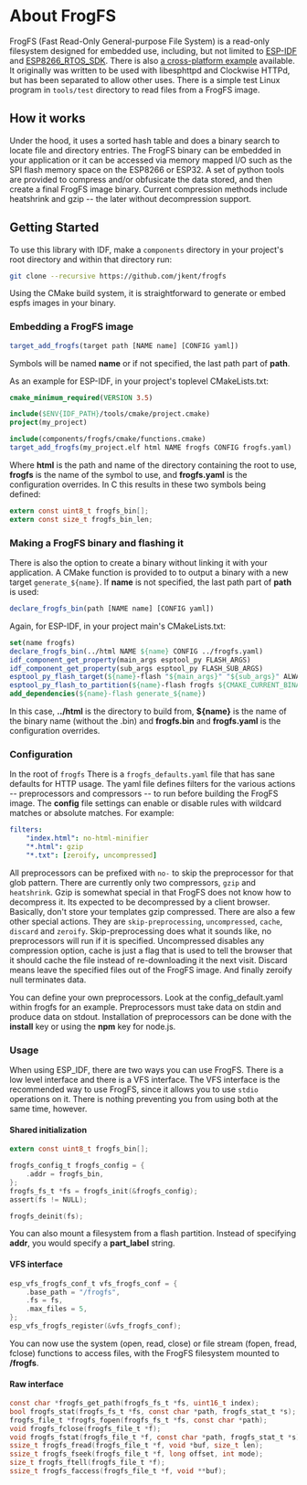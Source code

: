 # About FrogFS

FrogFS (Fast Read-Only General-purpose File System) is a read-only filesystem
designed for embedded use, including, but not limited to
[ESP-IDF](https://github.com/espressif/esp-idf) and
[ESP8266_RTOS_SDK](https://github.com/espressif/ESP8266_RTOS_SDK). There is
also [a cross-platform example](https://github.com/jkent/esphttpd-example)
available. It originally was written to be used with libesphttpd and Clockwise
HTTPd, but has been separated to allow other uses. There is a simple test
Linux program in `tools/test` directory to read files from a FrogFS image.


## How it works

Under the hood, it uses a sorted hash table and does a binary search to locate
file and directory entries. The FrogFS binary can be embedded in your
application or it can be accessed via memory mapped I/O such as the SPI flash
memory space on the ESP8266 or ESP32. A set of python tools are provided to
compress and/or obfusicate the data stored, and then create a final FrogFS
image binary. Current compression methods include heatshrink and gzip -- the
later without decompression support.


## Getting Started

To use this library with IDF, make a `components` directory in your project's
root directory and within that directory run:

```sh
git clone --recursive https://github.com/jkent/frogfs
```

Using the CMake build system, it is straightforward to generate or embed espfs
images in your binary.


### Embedding a FrogFS image

```cmake
target_add_frogfs(target path [NAME name] [CONFIG yaml])
```

Symbols will be named **name** or if not specified, the last path part of
**path**.

As an example for ESP-IDF, in your project's toplevel CMakeLists.txt:

```cmake
cmake_minimum_required(VERSION 3.5)

include($ENV{IDF_PATH}/tools/cmake/project.cmake)
project(my_project)

include(components/frogfs/cmake/functions.cmake)
target_add_frogfs(my_project.elf html NAME frogfs CONFIG frogfs.yaml)
```

Where **html** is the path and name of the directory containing the root to
use, **frogfs** is the name of the symbol to use, and **frogfs.yaml** is the
configuration overrides. In C this results in these two symbols being defined:

```C
extern const uint8_t frogfs_bin[];
extern const size_t frogfs_bin_len;
```

### Making a FrogFS binary and flashing it

There is also the option to create a binary without linking it with your
application. A CMake function is provided to to output a binary with a new
target `generate_${name}`. If **name** is not specified, the last path part of
**path** is used:

```cmake
declare_frogfs_bin(path [NAME name] [CONFIG yaml])
```

Again, for ESP-IDF, in your project main's CMakeLists.txt:

```cmake
set(name frogfs)
declare_frogfs_bin(../html NAME ${name} CONFIG ../frogfs.yaml)
idf_component_get_property(main_args esptool_py FLASH_ARGS)
idf_component_get_property(sub_args esptool_py FLASH_SUB_ARGS)
esptool_py_flash_target(${name}-flash "${main_args}" "${sub_args}" ALWAYS_PLAINTEXT)
esptool_py_flash_to_partition(${name}-flash frogfs ${CMAKE_CURRENT_BINARY_DIR}/CMakeFiles/${COMPONENT_LIB}.dir/frogfs_${name}.bin)
add_dependencies(${name}-flash generate_${name})
```

In this case, **../html** is the directory to build from, **${name}** is the
name of the binary name (without the .bin) and **frogfs.bin** and
**frogfs.yaml** is the configuration overrides.


### Configuration

In the root of `frogfs` There is a `frogfs_defaults.yaml` file that has sane
defaults for HTTP usage. The yaml file defines filters for the various actions
-- preprocessors and compressors -- to run before building the FrogFS image.
The **config** file settings can enable or disable rules with wildcard matches
or absolute matches. For example:

```yaml
filters:
    "index.html": no-html-minifier
    "*.html": gzip
    "*.txt": [zeroify, uncompressed]
```

All preprocessors can be prefixed with `no-` to skip the preprocessor for that
glob pattern. There are currently only two compressors, `gzip` and
`heatshrink`. Gzip is somewhat special in that FrogFS does not know how to
decompress it. Its expected to be decompressed by a client browser. Basically,
don't store your templates gzip compressed. There are also a few other special
actions. They are `skip-preprocessing`, `uncompressed`, `cache`, `discard` and
`zeroify`. Skip-preprocessing does what it sounds like, no preprocessors will
run if it is specified. Uncompressed disables any compression option, cache is
just a flag that is used to tell the browser that it should cache the file
instead of re-downloading it the next visit. Discard means leave the specified
files out of the FrogFS image. And finally zeroify null terminates data.

You can define your own preprocessors. Look at the config_default.yaml within
frogfs for an example. Preprocessors must take data on stdin and produce data
on stdout. Installation of preprocessors can be done with the **install**
key or using the **npm** key for node.js.


### Usage

When using ESP_IDF, there are two ways you can use FrogFS. There is a low
level interface and there is a VFS interface. The VFS interface is the
recommended way to use FrogFS, since it allows you to use `stdio` operations
on it. There is nothing preventing you from using both at the same time,
however.


#### Shared initialization

```C
extern const uint8_t frogfs_bin[];

frogfs_config_t frogfs_config = {
    .addr = frogfs_bin,
};
frogfs_fs_t *fs = frogfs_init(&frogfs_config);
assert(fs != NULL);
```

```C
frogfs_deinit(fs);
```

You can also mount a filesystem from a flash partition. Instead of specifying
**addr**, you would specify a **part_label** string.


#### VFS interface

```C
esp_vfs_frogfs_conf_t vfs_frogfs_conf = {
    .base_path = "/frogfs",
    .fs = fs,
    .max_files = 5,
};
esp_vfs_frogfs_register(&vfs_frogfs_conf);
```

You can now use the system (open, read, close) or file stream (fopen, fread,
fclose) functions to access files, with the FrogFS filesystem mounted to
**/frogfs**.


#### Raw interface

```C
const char *frogfs_get_path(frogfs_fs_t *fs, uint16_t index);
bool frogfs_stat(frogfs_fs_t *fs, const char *path, frogfs_stat_t *s);
frogfs_file_t *frogfs_fopen(frogfs_fs_t *fs, const char *path);
void frogfs_fclose(frogfs_file_t *f);
void frogfs_fstat(frogfs_file_t *f, const char *path, frogfs_stat_t *s);
ssize_t frogfs_fread(frogfs_file_t *f, void *buf, size_t len);
ssize_t frogfs_fseek(frogfs_file_t *f, long offset, int mode);
size_t frogfs_ftell(frogfs_file_t *f);
ssize_t frogfs_faccess(frogfs_file_t *f, void **buf);
```
